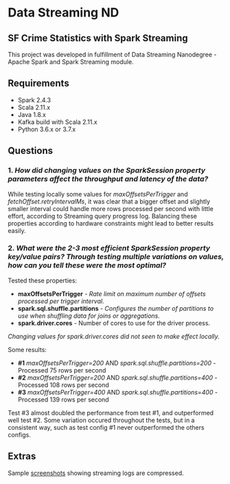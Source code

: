 # Data Streaming ND

## SF Crime Statistics with Spark Streaming

This project was developed in fulfillment of Data Streaming Nanodegree - Apache Spark and Spark Streaming module.

## Requirements

* Spark 2.4.3
* Scala 2.11.x
* Java 1.8.x
* Kafka build with Scala 2.11.x
* Python 3.6.x or 3.7.x

## Questions

### 1. *How did changing values on the SparkSession property parameters affect the throughput and latency of the data?*

While testing locally some values for *maxOffsetsPerTrigger* and *fetchOffset.retryIntervalMs*, it was clear that a bigger offset and slightly smaller interval could handle more rows processed per second with little effort, according to Streaming query progress log.
Balancing these properties according to hardware constraints might lead to better results easily.

### 2. *What were the 2-3 most efficient SparkSession property key/value pairs? Through testing multiple variations on values, how can you tell these were the most optimal?*

Tested these properties:
* **maxOffsetsPerTrigger** - *Rate limit on maximum number of offsets processed per trigger interval.*
* **spark.sql.shuffle.partitions** - *Configures the number of partitions to use when shuffling data for joins or aggregations.*
* **spark.driver.cores** - Number of cores to use for the driver process.

*Changing values for *spark.driver.cores* did not seen to make effect locally.*

Some results:

* **#1** *maxOffsetsPerTrigger=200* AND *spark.sql.shuffle.partitions=200* - Processed 75 rows per second
* **#2** *maxOffsetsPerTrigger=200* AND *spark.sql.shuffle.partitions=400* - Processed 108 rows per second
* **#3** *maxOffsetsPerTrigger=400* AND *spark.sql.shuffle.partitions=400* - Processed 139 rows per second

Test #3 almost doubled the performance from test #1, and outperformed well test #2. Some variation occured throughout the tests, but in a consistent way, such as test config #1 never outperformed the others configs.

## Extras
Sample [screenshots](screenshots.zip) showing streaming logs are compressed.